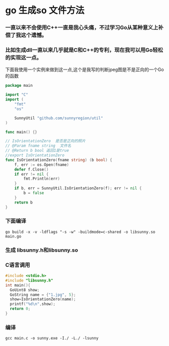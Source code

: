 # go 生成so 文件方法
### 一直以来不会使用C++一直是我心头痛，不过学习Go从某种意义上补偿了我这个遗憾。
### 比如生成dll一直以来几乎就是C和C++的专利，现在我可以用Go轻松的实现这一点。

下面我使用一个实例来做到这一点,这个是我写的判断jpeg图是不是正向的一个Go的函数

``` go
package main

import "C"
import (
	"fmt"
	"os"

	SunnyUtil "github.com/sunnyregion/util"
)

func main() {}

// IsOrientationZero  是否是正向的照片
// @Param fname string  文件名
// @Return b bool 返回1是true
//export IsOrientationZero
func IsOrientationZero(fname string) (b bool) {
	f, err := os.Open(fname)
	defer f.Close()
	if err != nil {
		fmt.Println(err)
	}
	if b, err = SunnyUtil.IsOrientationZero(f); err != nil {
		b = false
	}
	return b
}
```
### 下面编译

    go build -x -v -ldflags "-s -w" -buildmode=c-shared -o libsunny.so main.go

### 生成 libsunny.h和libsunny.so

### C语言调用

```c
#include <stdio.h>
#include "libsunny.h"
int main(){
  GoUint8 show;
  GoString name = {"1.jpg", 5};
  show=IsOrientationZero(name);
  printf("%d\n",show);
  return 0;
}
```
###  编译

    gcc main.c -o sunny.exe -I./ -L./ -lsunny
